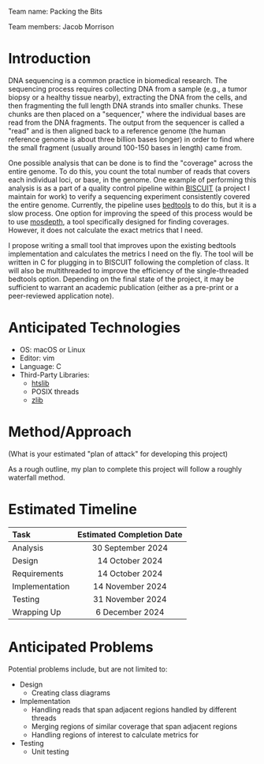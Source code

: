 Team name: Packing the Bits

Team members: Jacob Morrison

# Introduction

DNA sequencing is a common practice in biomedical research. The sequencing process requires collecting DNA from a
sample (e.g., a tumor biopsy or a healthy tissue nearby), extracting the DNA from the cells, and then fragmenting the
full length DNA strands into smaller chunks. These chunks are then placed on a "sequencer," where the individual bases
are read from the DNA fragments. The output from the sequencer is called a "read" and is then aligned back to a
reference genome (the human reference genome is about three billion bases longer) in order to find where the small
fragment (usually around 100-150 bases in length) came from.

One possible analysis that can be done is to find the "coverage" across the entire genome. To do this, you count the
total number of reads that covers each individual loci, or base, in the genome. One example of performing this analysis
is as a part of a quality control pipeline within [BISCUIT](https://github.com/huishenlab/biscuit) (a project I maintain
for work) to verify a sequencing experiment consistently covered the entire genome. Currently, the pipeline uses
[bedtools](https://github.com/arq5x/bedtools2) to do this, but it is a slow process. One option for improving the speed
of this process would be to use [mosdepth](https://github.com/brentp/mosdepth), a tool specifically designed for finding
coverages. However, it does not calculate the exact metrics that I need.

I propose writing a small tool that improves upon the existing bedtools implementation and calculates the metrics I need
on the fly. The tool will be written in C for plugging in to BISCUIT following the completion of class. It will also be
multithreaded to improve the efficiency of the single-threaded bedtools option. Depending on the final state of the
project, it may be sufficient to warrant an academic publication (either as a pre-print or a peer-reviewed application
note).

# Anticipated Technologies

- OS: macOS or Linux
- Editor: vim
- Language: C
- Third-Party Libraries:
  - [htslib](https://github.com/samtools/htslib)
  - POSIX threads
  - [zlib](https://www.zlib.net)

# Method/Approach

(What is your estimated "plan of attack" for developing this project)

As a rough outline, my plan to complete this project will follow a roughly waterfall method.

# Estimated Timeline

| Task | Estimated Completion Date |
|:-----|:--------:|
| Analysis       | 30 September 2024 |
| Design         | 14 October 2024   |
| Requirements   | 14 October 2024   |
| Implementation | 14 November 2024  |
| Testing        | 31 November 2024  |
| Wrapping Up    | 6 December 2024   |

# Anticipated Problems

Potential problems include, but are not limited to:

- Design
  - Creating class diagrams
- Implementation
  - Handling reads that span adjacent regions handled by different threads
  - Merging regions of similar coverage that span adjacent regions
  - Handling regions of interest to calculate metrics for
- Testing
  - Unit testing
